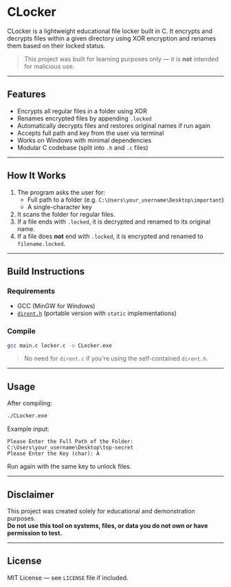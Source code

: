# CLocker

CLocker is a lightweight educational file locker built in C. It encrypts and decrypts files within a given directory using XOR encryption and renames them based on their locked status.

> This project was built for learning purposes only — it is **not** intended for malicious use.

---

## Features

- Encrypts all regular files in a folder using XOR
- Renames encrypted files by appending `.locked`
- Automatically decrypts files and restores original names if run again
- Accepts full path and key from the user via terminal
- Works on Windows with minimal dependencies
- Modular C codebase (split into `.h` and `.c` files)

---

## How It Works

1. The program asks the user for:
   - Full path to a folder (e.g. `C:\Users\your_username\Desktop\important`)
   - A single-character key
2. It scans the folder for regular files.
3. If a file ends with `.locked`, it is decrypted and renamed to its original name.
4. If a file does **not** end with `.locked`, it is encrypted and renamed to `filename.locked`.

---

## Build Instructions

### Requirements

- GCC (MinGW for Windows)
- [`dirent.h`](https://github.com/tronkko/dirent) (portable version with `static` implementations)

### Compile

```bash
gcc main.c locker.c -o CLocker.exe
```

> No need for `dirent.c` if you're using the self-contained `dirent.h`.

---

## Usage

After compiling:

```bash
./CLocker.exe
```

Example input:

```
Please Enter the Full Path of the Folder: C:\Users\your_username\Desktop\top-secret
Please Enter the Key (char): A
```

Run again with the same key to unlock files.

---

## Disclaimer

This project was created solely for educational and demonstration purposes.  
**Do not use this tool on systems, files, or data you do not own or have permission to test.**

---

## License

MIT License — see `LICENSE` file if included.